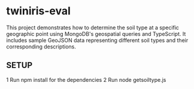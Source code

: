 # twiniris-eval

This project demonstrates how to determine the soil type at a specific geographic point using MongoDB's geospatial queries and TypeScript. It includes sample GeoJSON data representing different soil types and their corresponding descriptions.

## SETUP

1 Run npm install for the dependencies
2 Run node getsoiltype.js
